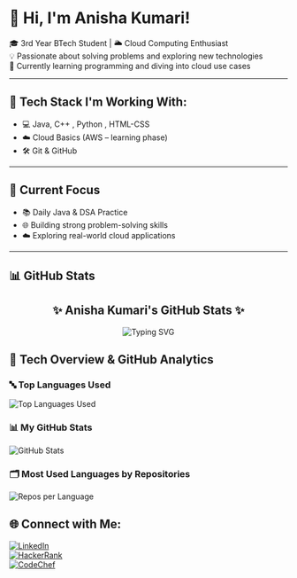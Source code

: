 # 💫 Hi, I'm Anisha Kumari!

🎓 3rd Year BTech Student | 🌥️ Cloud Computing Enthusiast  
💡 Passionate about solving problems and exploring new technologies  
🚀 Currently learning programming and diving into cloud use cases

---

## 🔧 Tech Stack I'm Working With:
- 💻 Java, C++ , Python , HTML-CSS
- ☁️ Cloud Basics (AWS – learning phase)
- 🛠️ Git & GitHub

---

## 📌 Current Focus
- 📚 Daily Java & DSA Practice  
- 🌐 Building strong problem-solving skills  
- ☁️ Exploring real-world cloud applications

---

## 📊 GitHub Stats

<h2 align="center">✨ Anisha Kumari's GitHub Stats ✨</h2>

<p align="center">
  <img src="https://readme-typing-svg.demolab.com?font=Georgia&size=22&duration=3000&pause=1000&color=F49AC2&center=true&vCenter=true&width=500&lines=Hi+%F0%9F%91%8B+I'm+Anisha+Kumari.;BTech+CS+Student+%7C+Cloud+Explorer.;Java+Lover+%7C+Code+%26+Coffee+%E2%98%95%EF%B8%8F;Building+Projects+with+Purpose!" alt="Typing SVG" />
</p>


## 🚀 Tech Overview & GitHub Analytics

### 🔤 Top Languages Used
<img src="https://github-readme-stats.vercel.app/api/top-langs/?username=anishasuman&layout=compact&theme=light&langs_count=8&bg_color=ffffff&title_color=000000&text_color=333333&icon_color=4CAF50&border_radius=10" alt="Top Languages Used" />

### 📊 My GitHub Stats
<img src="https://github-readme-stats.vercel.app/api?username=anishasuman&show_icons=true&count_private=true&theme=light&bg_color=ffffff&title_color=000000&text_color=333333&icon_color=F9A826&border_radius=10" alt="GitHub Stats" />

### 🗂️ Most Used Languages by Repositories
<img src="https://github-profile-summary-cards.vercel.app/api/cards/repos-per-language?username=anishasuman&theme=github&background=ffffff&title_color=000000&text_color=333333" alt="Repos per Language" />



## 🌐 Connect with Me:

[![LinkedIn](https://img.shields.io/badge/LinkedIn-blue?style=for-the-badge&logo=linkedin)](https://www.linkedin.com/in/anisha-kumari-68522426a/)  
[![HackerRank](https://img.shields.io/badge/HackerRank-2EC866?style=for-the-badge&logo=HackerRank&logoColor=white)](https://www.hackerrank.com/profile/anisha77suman191)  
[![CodeChef](https://img.shields.io/badge/CodeChef-5B4638?style=for-the-badge&logo=CodeChef&logoColor=white)](https://www.codechef.com/users/anisha_23)
